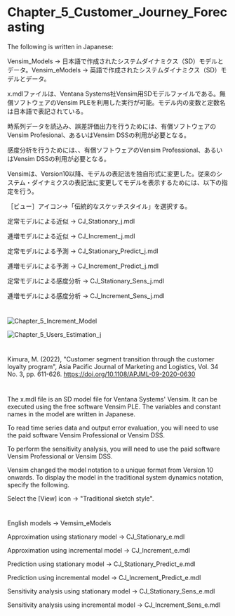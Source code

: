 # Chapter_5_Customer_Journey_Forecasting
The following is written in Japanese:

Vensim_Models -> 日本語で作成されたシステムダイナミクス（SD）モデルとデータ。Vensim_eModels -> 英語で作成されたシステムダイナミクス（SD）モデルとデータ。

x.mdlファイルは、Ventana Systems社Vensim用SDモデルファイルである。無償ソフトウェアのVensim PLEを利用した実行が可能。モデル内の変数と定数名は日本語で表記されている。

時系列データを読込み、誤差評価出力を行うためには、有償ソフトウェアのVensim Profesional、あるいはVensim DSSの利用が必要となる。

感度分析を行うためには、、有償ソフトウェアのVensim Professional、あるいはVensim DSSの利用が必要となる。

Vensimは、Version10以降、モデルの表記法を独自形式に変更した。従来のシステム・ダイナミクスの表記法に変更してモデルを表示するためには、以下の指定を行う。

［ビュー］アイコン→「伝統的なスケッチスタイル」を選択する。

定常モデルによる近似  -> CJ_Stationary_j.mdl

逓増モデルによる近似 ->  CJ_Increment_j.mdl

定常モデルによる予測 -> CJ_Stationary_Predict_j.mdl

逓増モデルによる予測 -> CJ_Increment_Predict_j.mdl

定常モデルによる感度分析 -> CJ_Stationary_Sens_j.mdl

逓増モデルによる感度分析 -> CJ_Increment_Sens_j.mdl
#
![Chapter_5_Increment_Model](https://github.com/user-attachments/assets/6236c12c-593f-473d-af60-163de970e7fc)

![Chapter_5_Users_Estimation_j](https://github.com/user-attachments/assets/01820895-41fb-409e-9d0f-a1a18bf14426)
#
 Kimura, M. (2022), "Customer segment transition through the customer loyalty program", Asia Pacific Journal of Marketing and Logistics, Vol. 34 No. 3, pp. 611-626. https://doi.org/10.1108/APJML-09-2020-0630 

#
The x.mdl file is an SD model file for Ventana Systems' Vensim. It can be executed using the free software Vensim PLE. The variables and constant names in the model are written in Japanese.

To read time series data and output error evaluation, you will need to use the paid software Vensim Professional or Vensim DSS.

To perform the sensitivity analysis, you will need to use the paid software Vensim Professional or Vensim DSS.

Vensim changed the model notation to a unique format from Version 10 onwards. To display the model in the traditional system dynamics notation, specify the following.

Select the [View] icon → "Traditional sketch style".

#
English models ->  Vemsim_eModels

Approximation using stationary model -> CJ_Stationary_e.mdl

Approximation using incremental model -> CJ_Increment_e.mdl

Prediction using stationary model -> CJ_Stationary_Predict_e.mdl

Prediction using incremental model -> CJ_Increment_Predict_e.mdl

Sensitivity analysis using stationary model -> CJ_Stationary_Sens_e.mdl

Sensitivity analysis using incremental model -> CJ_Increment_Sens_e.mdl

